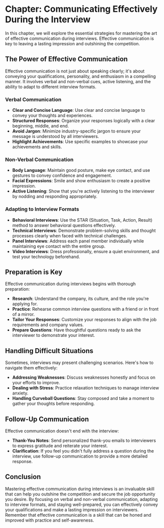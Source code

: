 Chapter: Communicating Effectively During the Interview
=======================================================

In this chapter, we will explore the essential strategies for mastering the art of effective communication during interviews. Effective communication is key to leaving a lasting impression and outshining the competition.

The Power of Effective Communication
------------------------------------

Effective communication is not just about speaking clearly; it's about conveying your qualifications, personality, and enthusiasm in a compelling manner. It involves verbal and non-verbal cues, active listening, and the ability to adapt to different interview formats.

### Verbal Communication

* **Clear and Concise Language**: Use clear and concise language to convey your thoughts and experiences.
* **Structured Responses**: Organize your responses logically with a clear beginning, middle, and end.
* **Avoid Jargon**: Minimize industry-specific jargon to ensure your message is understood by all interviewers.
* **Highlight Achievements**: Use specific examples to showcase your achievements and skills.

### Non-Verbal Communication

* **Body Language**: Maintain good posture, make eye contact, and use gestures to convey confidence and engagement.
* **Facial Expressions**: Smile and show enthusiasm to create a positive impression.
* **Active Listening**: Show that you're actively listening to the interviewer by nodding and responding appropriately.

### Adapting to Interview Formats

* **Behavioral Interviews**: Use the STAR (Situation, Task, Action, Result) method to answer behavioral questions effectively.
* **Technical Interviews**: Demonstrate problem-solving skills and thought processes clearly when faced with technical challenges.
* **Panel Interviews**: Address each panel member individually while maintaining eye contact with the entire group.
* **Video Interviews**: Dress professionally, ensure a quiet environment, and test your technology beforehand.

Preparation is Key
------------------

Effective communication during interviews begins with thorough preparation:

* **Research**: Understand the company, its culture, and the role you're applying for.
* **Practice**: Rehearse common interview questions with a friend or in front of a mirror.
* **Tailor Your Responses**: Customize your responses to align with the job requirements and company values.
* **Prepare Questions**: Have thoughtful questions ready to ask the interviewer to demonstrate your interest.

Handling Difficult Situations
-----------------------------

Sometimes, interviews may present challenging scenarios. Here's how to navigate them effectively:

* **Addressing Weaknesses**: Discuss weaknesses honestly and focus on your efforts to improve.
* **Dealing with Stress**: Practice relaxation techniques to manage interview anxiety.
* **Handling Curveball Questions**: Stay composed and take a moment to gather your thoughts before responding.

Follow-Up Communication
-----------------------

Effective communication doesn't end with the interview:

* **Thank-You Notes**: Send personalized thank-you emails to interviewers to express gratitude and reiterate your interest.
* **Clarification**: If you feel you didn't fully address a question during the interview, use follow-up communication to provide a more detailed response.

Conclusion
----------

Mastering effective communication during interviews is an invaluable skill that can help you outshine the competition and secure the job opportunity you desire. By focusing on verbal and non-verbal communication, adapting to interview formats, and staying well-prepared, you can effectively convey your qualifications and make a lasting impression on interviewers. Remember that effective communication is a skill that can be honed and improved with practice and self-awareness.
